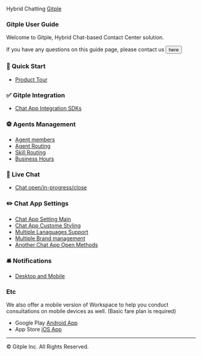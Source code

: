 Hybrid Chatting [Gitple](https://gitple.io/en)

### Gitple User Guide

Welcome to Gitple, Hybrid Chat-based Contact Center solution.

If you have any questions on this guide page, please contact us <button name="here" onclick="javascript:inappOpenByLang('en')">here</button>

### 🌱 Quick Start

- [Product Tour](en/tour)

### ✅ Gitple Integration

- [Chat App Integration SDKs](en/sdk-list)

### ⚽️ Agents Management

- [Agent members](https://guide.gitple.io/#/en/howto?id=settings-gt-agents)
- [Agent Routing](https://guide.gitple.io/#/en/howto?id=settings-gt-routing)
- [Skill Routing](https://guide.gitple.io/#/en/skillrouting)
- [Business Hours](https://guide.gitple.io/#/en/howto?id=settings-gt-business-hours)

### 💬 Live Chat

- [Chat open/in-progress/close](https://guide.gitple.io/#/en/howto?id=chat)

### ✏️ Chat App Settings

- [Chat App Setting Main](https://guide.gitple.io/#/en/howto?id=settings-gt-chat-app)
- [Chat App Custome Styling](en/inapp-custom-style)
- [Multiple Lanaguages Support](en/multilang)
- [Multiple Brand management](en/multiapp)
- [Another Chat App Open Methods](en/linkopen)

### 🛎 Notifications

- [Desktop and Mobile](en/alerts)

### Etc

We also offer a mobile version of Workspace to help you conduct consultations on mobile devices as well. (Basic fare plan is required)

- Google Play [Android App](https://play.google.com/store/apps/details?id=com.gitpleapp)
- App Store [iOS App](https://www.apple.com/search/gitple?src=globalnav)

---

© Gitple Inc. All Rights Reserved.
